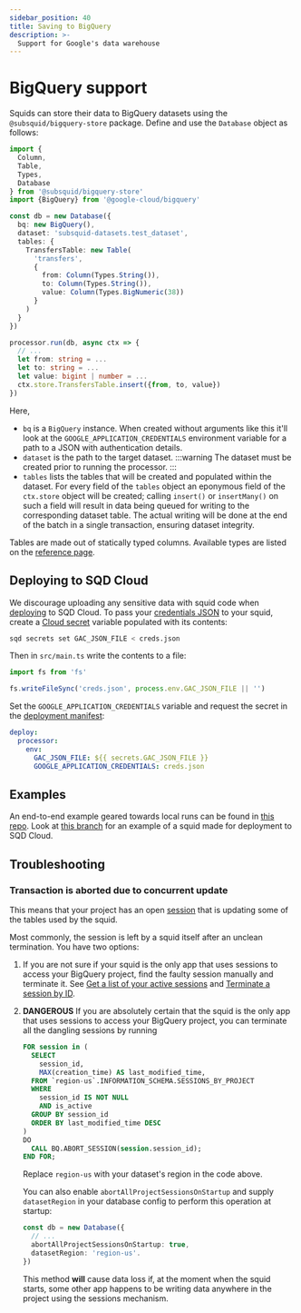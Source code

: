 ```yaml
---
sidebar_position: 40
title: Saving to BigQuery
description: >-
  Support for Google's data warehouse
---
```


# BigQuery support

Squids can store their data to BigQuery datasets using the `@subsquid/bigquery-store` package. Define and use the `Database` object as follows:

```ts title="src/main.ts"
import {
  Column,
  Table,
  Types,
  Database
} from '@subsquid/bigquery-store'
import {BigQuery} from '@google-cloud/bigquery'

const db = new Database({
  bq: new BigQuery(),
  dataset: 'subsquid-datasets.test_dataset',
  tables: {
    TransfersTable: new Table(
      'transfers',
      {
        from: Column(Types.String()),
        to: Column(Types.String()),
        value: Column(Types.BigNumeric(38))
      }
    )
  }
})

processor.run(db, async ctx => {
  // ...
  let from: string = ...
  let to: string = ...
  let value: bigint | number = ...
  ctx.store.TransfersTable.insert({from, to, value})
})
```
Here,
 * `bq` is a `BigQuery` instance. When created without arguments like this it'll look at the `GOOGLE_APPLICATION_CREDENTIALS` environment variable for a path to a JSON with authentication details.
 * `dataset` is the path to the target dataset.
:::warning
The dataset must be created prior to running the processor.
:::
 * `tables` lists the tables that will be created and populated within the dataset. For every field of the `tables` object an eponymous field of the `ctx.store` object will be created; calling `insert()` or `insertMany()` on such a field will result in data being queued for writing to the corresponding dataset table. The actual writing will be done at the end of the batch in a single transaction, ensuring dataset integrity.

Tables are made out of statically typed columns. Available types are listed on the [reference page](/sdk/reference/store/bigquery).

## Deploying to SQD Cloud

We discourage uploading any sensitive data with squid code when [deploying](/cloud) to SQD Cloud. To pass your [credentials JSON](https://cloud.google.com/docs/authentication/application-default-credentials#GAC) to your squid, create a [Cloud secret](/cloud/resources/env-variables/#secrets) variable populated with its contents:
```bash
sqd secrets set GAC_JSON_FILE < creds.json
```
Then in `src/main.ts` write the contents to a file:
```ts title=src/main.ts
import fs from 'fs'

fs.writeFileSync('creds.json', process.env.GAC_JSON_FILE || '')
```
Set the `GOOGLE_APPLICATION_CREDENTIALS` variable and request the secret in the [deployment manifest](/cloud/reference/manifest):
```yaml title="squid.yaml"
deploy:
  processor:
    env:
      GAC_JSON_FILE: ${{ secrets.GAC_JSON_FILE }}
      GOOGLE_APPLICATION_CREDENTIALS: creds.json
```

## Examples

An end-to-end example geared towards local runs can be found in [this repo](https://github.com/subsquid-labs/squid-bigquery-example). Look at [this branch](https://github.com/subsquid-labs/squid-bigquery-example/tree/cloud-secrets) for an example of a squid made for deployment to SQD Cloud.

## Troubleshooting

### Transaction is aborted due to concurrent update

This means that your project has an open [session](https://cloud.google.com/bigquery/docs/sessions-intro) that is updating some of the tables used by the squid.

Most commonly, the session is left by a squid itself after an unclean termination. You have two options:

1. If you are not sure if your squid is the only app that uses sessions to access your BigQuery project, find the faulty session manually and terminate it. See [Get a list of your active sessions](https://cloud.google.com/bigquery/docs/sessions-get-ids#list_active) and [Terminate a session by ID](https://cloud.google.com/bigquery/docs/sessions-terminating#terminate_a_session_by_id).

2. **DANGEROUS** If you are absolutely certain that the squid is the only app that uses sessions to access your BigQuery project, you can terminate all the dangling sessions by running

   ```sql
   FOR session in (
     SELECT
       session_id,
       MAX(creation_time) AS last_modified_time,
     FROM `region-us`.INFORMATION_SCHEMA.SESSIONS_BY_PROJECT
     WHERE
       session_id IS NOT NULL
       AND is_active
     GROUP BY session_id
     ORDER BY last_modified_time DESC
   )
   DO
     CALL BQ.ABORT_SESSION(session.session_id);
   END FOR;
   ```
   Replace `region-us` with your dataset's region in the code above.

   You can also enable `abortAllProjectSessionsOnStartup` and supply `datasetRegion` in your database config to perform this operation at startup:
   ```ts
   const db = new Database({
     // ...
     abortAllProjectSessionsOnStartup: true,
     datasetRegion: 'region-us'.
   })
   ```

   This method **will** cause data loss if, at the moment when the squid starts, some other app happens to be writing data anywhere in the project using the sessions mechanism.

